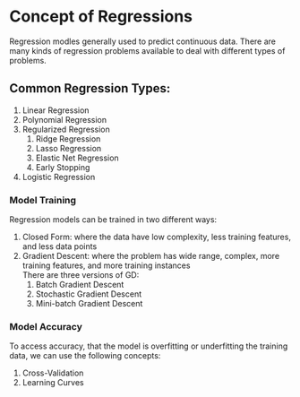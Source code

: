 # Concept of Regressions

Regression modles generally used to predict continuous data. There are many kinds of regression problems available to deal with different types of problems. <br>

## Common Regression Types:
1. Linear Regression
2. Polynomial Regression
3. Regularized Regression
     1. Ridge Regression
     2. Lasso Regression
     3. Elastic Net Regression
     4. Early Stopping
4. Logistic Regression

### Model Training
Regression models can be trained in two different ways:
1. Closed Form: where the data have low complexity, less training features, and less data points
2. Gradient Descent: where the problem has wide range, complex, more training features, and more training instances <br>
  There are three versions of GD:
    1. Batch Gradient Descent
    2. Stochastic Gradient Descent
    3. Mini-batch Gradient Descent

### Model Accuracy
To access accuracy, that the model is overfitting or underfitting the training data, we can use the following concepts:
  1. Cross-Validation
  2. Learning Curves

